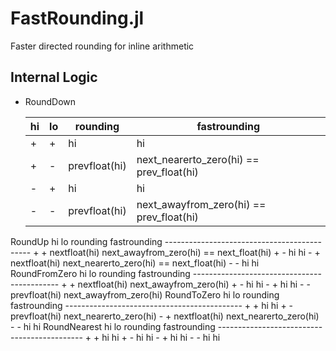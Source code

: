 # FastRounding.jl
Faster directed rounding for inline arithmetic


## Internal Logic

* RoundDown

     hi | lo  | rounding    |    fastrounding
     ---|-----|-------------|-----------------------
     +  | +   | hi             | hi
     +  | -   | prevfloat(hi)  | next_nearerto_zero(hi) == prev_float(hi)
     -  | +   | hi             | hi
     -  | -   | prevfloat(hi)  | next_awayfrom_zero(hi) == prev_float(hi)

RoundUp
       hi  lo  rounding        fastrounding
       --------------------------------------------
       +   +   nextfloat(hi)   next_awayfrom_zero(hi) == next_float(hi)
       +   -   hi              hi
       -   +   nextfloat(hi)   next_nearerto_zero(hi) == next_float(hi)
       -   -   hi              hi
       RoundFromZero
       hi  lo  rounding        fastrounding
       --------------------------------------------
       +   +   nextfloat(hi)   next_awayfrom_zero(hi)
       +   -   hi              hi
       -   +   hi              hi
       -   -   prevfloat(hi)   next_awayfrom_zero(hi)
       RoundToZero
       hi  lo  rounding        fastrounding
       --------------------------------------------
       +   +   hi              hi
       +   -   prevfloat(hi)   next_nearerto_zero(hi)
       -   +   nextfloat(hi)   next_nearerto_zero(hi)
       -   -   hi              hi
      RoundNearest
       hi  lo  rounding        fastrounding
       --------------------------------------------
       +   +   hi              hi
       +   -   hi              hi
       -   +   hi              hi
       -   -   hi              hi
